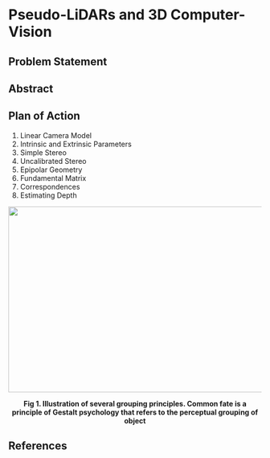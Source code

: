 # Pseudo-LiDARs and 3D Computer-Vision

## Problem Statement

## Abstract

## Plan of Action
1. Linear Camera Model
2. Intrinsic and Extrinsic Parameters
3. Simple Stereo
4. Uncalibrated Stereo
5. Epipolar Geometry
6. Fundamental Matrix
7. Correspondences
8. Estimating Depth

<div align="center">
  <img src= "https://github.com/yudhisteer/Pseudo-LiDARs-and-3D-Computer-Vision/assets/59663734/c427738e-fb8c-4129-85f2-85dce87d4910" width="700" height="370"/>
  <p><b> Fig 1. Illustration of several grouping principles. Common fate is a principle of Gestalt psychology that refers to the perceptual grouping of object </b></p>
</div>






## References
